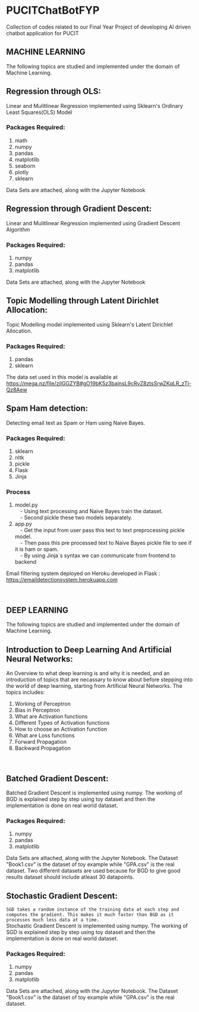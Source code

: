 # PUCITChatBotFYP
Collection of codes related to our Final Year Project of developing AI driven chatbot application for PUCIT
<br>

## MACHINE LEARNING
The following topics are studied and implemented under the domain of Machine Learning.
<br>

## Regression through OLS:

Linear and Mulitlinear Regression implemented using Sklearn's Ordinary Least Squares(OLS) Model

### Packages Required:
1. math
2. numpy
3. pandas
4. matplotlib
5. seaborn
6. plotly
7. sklearn

Data Sets are attached, along with the Jupyter Notebook 
<br>

## Regression through Gradient Descent:

Linear and Mulitlinear Regression implemented using Gradient Descent Algorithm

### Packages Required:
1. numpy
2. pandas
3. matplotlib

Data Sets are attached, along with the Jupyter Notebook 
<br>

## Topic Modelling through Latent Dirichlet Allocation:

Topic Modelling model implemented using Sklearn's Latent Dirichlet Allocation.

### Packages Required:
1. pandas
2. sklearn

The data set used in this model is available at https://mega.nz/file/ziIGGZYB#gO19bK5z3bajnsL9cRvZ8ztsSrwZKqLR_zTl-Qz8Aew
<br>

## Spam Ham detection:

Detecting email text as Spam or Ham using Naive Bayes.

### Packages Required:
1. sklearn
2. nltk
3. pickle
4. Flask
5. Jinja

### Process
1. model.py<br>
  &emsp;- Using text processing and Naive Bayes train the dataset. <br>
  &emsp;- Second pickle these two models separately. <br>  
2. app.py<br>
  &emsp;- Get the input from user pass this text to text preprocessing pickle model. <br>
  &emsp;- Then pass this pre processed text to Naive Bayes pickle file to see if it is ham or spam. <br>
  &emsp;- By using Jinja`s syntax we can communicate from frontend to backend
  
Email filtering system deployed on Heroku developed in Flask : https://emaildetectionsystem.herokuapp.com

<br>

## DEEP LEARNING
The following topics are studied and implemented under the domain of Machine Learning.
<br>
## Introduction to Deep Learning And Artificial Neural Networks:
An Overview to what deep learning is and why it is needed, and an introduction of topics that are necassary to know about before stepping into the world of deep learning, starting from Artificial Neural Networks. The topics includes:
1. Working of Perceptron
2. Bias in Perceptron
3. What are Activation functions
4. Different Types of Activation functions
5. How to choose an Activation function
6. What are Loss functions
7. Forward Propagation
8. Backward Propagation

<br>

## Batched Gradient Descent:
Batched Gradient Descent is implemented using numpy. The working of BGD is explained step by step using toy dataset and then the implementation is done on real world dataset.
### Packages Required:
1. numpy
2. pandas
3. matplotlib

Data Sets are attached, along with the Jupyter Notebook.
The Dataset "Book1.csv" is the dataset of toy example while "GPA.csv" is the real dataset. Two different datasets are used because for BGD to give good results dataset should include atleast 30 datapoints.
<br>

## Stochastic Gradient Descent:
`SGD takes a random instance of the training data at each step and computes the gradient. This makes it much faster than BGD as it processes much less data at a time.`<br>
Stochastic Gradient Descent is implemented using numpy. The working of SGD is explained step by step using toy dataset and then the implementation is done on real world dataset.

### Packages Required:
1. numpy
2. pandas
3. matplotlib

Data Sets are attached, along with the Jupyter Notebook.
The Dataset "Book1.csv" is the dataset of toy example while "GPA.csv" is the real dataset.
<br>
